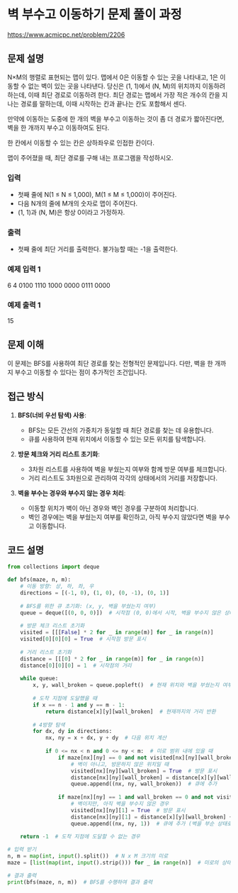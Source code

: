 # 벽 부수고 이동하기 문제 풀이 과정

https://www.acmicpc.net/problem/2206

## 문제 설명

N×M의 행렬로 표현되는 맵이 있다. 맵에서 0은 이동할 수 있는 곳을 나타내고, 1은 이동할 수 없는 벽이 있는 곳을 나타낸다. 당신은 (1, 1)에서 (N, M)의 위치까지 이동하려 하는데, 이때 최단 경로로 이동하려 한다. 최단 경로는 맵에서 가장 적은 개수의 칸을 지나는 경로를 말하는데, 이때 시작하는 칸과 끝나는 칸도 포함해서 센다.

만약에 이동하는 도중에 한 개의 벽을 부수고 이동하는 것이 좀 더 경로가 짧아진다면, 벽을 한 개까지 부수고 이동하여도 된다.

한 칸에서 이동할 수 있는 칸은 상하좌우로 인접한 칸이다.

맵이 주어졌을 때, 최단 경로를 구해 내는 프로그램을 작성하시오.

### 입력

- 첫째 줄에 N(1 ≤ N ≤ 1,000), M(1 ≤ M ≤ 1,000)이 주어진다.
- 다음 N개의 줄에 M개의 숫자로 맵이 주어진다.
- (1, 1)과 (N, M)은 항상 0이라고 가정하자.

### 출력

- 첫째 줄에 최단 거리를 출력한다. 불가능할 때는 -1을 출력한다.

### 예제 입력 1
6 4
0100
1110
1000
0000
0111
0000

### 예제 출력 1
15

## 문제 이해

이 문제는 BFS를 사용하여 최단 경로를 찾는 전형적인 문제입니다. 다만, 벽을 한 개까지 부수고 이동할 수 있다는 점이 추가적인 조건입니다.

## 접근 방식

1. **BFS(너비 우선 탐색) 사용**:
   - BFS는 모든 간선의 가중치가 동일할 때 최단 경로를 찾는 데 유용합니다.
   - 큐를 사용하여 현재 위치에서 이동할 수 있는 모든 위치를 탐색합니다.

2. **방문 체크와 거리 리스트 초기화**:
   - 3차원 리스트를 사용하여 벽을 부쉈는지 여부와 함께 방문 여부를 체크합니다.
   - 거리 리스트도 3차원으로 관리하여 각각의 상태에서의 거리를 저장합니다.

3. **벽을 부수는 경우와 부수지 않는 경우 처리**:
   - 이동할 위치가 벽이 아닌 경우와 벽인 경우를 구분하여 처리합니다.
   - 벽인 경우에는 벽을 부쉈는지 여부를 확인하고, 아직 부수지 않았다면 벽을 부수고 이동합니다.

## 코드 설명
```python
from collections import deque

def bfs(maze, n, m):
    # 이동 방향: 상, 하, 좌, 우
    directions = [(-1, 0), (1, 0), (0, -1), (0, 1)]
    
    # BFS를 위한 큐 초기화: (x, y, 벽을 부쉈는지 여부)
    queue = deque([(0, 0, 0)])  # 시작점 (0, 0)에서 시작, 벽을 부수지 않은 상태 (0)
    
    # 방문 체크 리스트 초기화
    visited = [[[False] * 2 for _ in range(m)] for _ in range(n)]
    visited[0][0][0] = True  # 시작점 방문 표시
    
    # 거리 리스트 초기화
    distance = [[[0] * 2 for _ in range(m)] for _ in range(n)]
    distance[0][0][0] = 1  # 시작점의 거리
    
    while queue:
        x, y, wall_broken = queue.popleft()  # 현재 위치와 벽을 부쉈는지 여부를 큐에서 꺼냄
        
        # 도착 지점에 도달했을 때
        if x == n - 1 and y == m - 1:
            return distance[x][y][wall_broken]  # 현재까지의 거리 반환
        
        # 4방향 탐색
        for dx, dy in directions:
            nx, ny = x + dx, y + dy  # 다음 위치 계산
            
            if 0 <= nx < n and 0 <= ny < m:  # 미로 범위 내에 있을 때
                if maze[nx][ny] == 0 and not visited[nx][ny][wall_broken]:
                    # 벽이 아니고, 방문하지 않은 위치일 때
                    visited[nx][ny][wall_broken] = True  # 방문 표시
                    distance[nx][ny][wall_broken] = distance[x][y][wall_broken] + 1  # 거리 업데이트
                    queue.append((nx, ny, wall_broken))  # 큐에 추가
                
                if maze[nx][ny] == 1 and wall_broken == 0 and not visited[nx][ny][1]:
                    # 벽이지만, 아직 벽을 부수지 않은 경우
                    visited[nx][ny][1] = True  # 방문 표시
                    distance[nx][ny][1] = distance[x][y][wall_broken] + 1  # 거리 업데이트
                    queue.append((nx, ny, 1))  # 큐에 추가 (벽을 부순 상태로)
    
    return -1  # 도착 지점에 도달할 수 없는 경우

# 입력 받기
n, m = map(int, input().split())  # N x M 크기의 미로
maze = [list(map(int, input().strip())) for _ in range(n)]  # 미로의 상태

# 결과 출력
print(bfs(maze, n, m))  # BFS를 수행하여 결과 출력
```